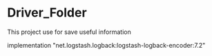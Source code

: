 # Driver_Folder
This project use for save useful information
<p>implementation "net.logstash.logback:logstash-logback-encoder:7.2"</p>

